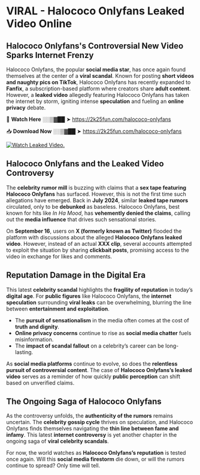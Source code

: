 # VIRAL - Halococo Onlyfans Leaked Video Online

## **Halococo Onlyfans's Controversial New Video Sparks Internet Frenzy**  

Halococo Onlyfans, the popular **social media star**, has once again found themselves at the center of a **viral scandal**. Known for posting **short videos and naughty pics on TikTok**, Halococo Onlyfans has recently expanded to **Fanfix**, a subscription-based platform where creators share **adult content**. However, a **leaked video** allegedly featuring Halococo Onlyfans has taken the internet by storm, igniting intense **speculation** and fueling an **online privacy** debate.  

🔴 **Watch Here** ░░▒▓██ ➤ https://2k25fun.com/halococo-onlyfans  

📥 **Download Now** ░░▒▓██ ➤ https://2k25fun.com/halococo-onlyfans  

[![Watch Leaked Video.](https://miro.medium.com/v2/resize:fit:828/format:webp/1*cilzJN44JGOrTw9NJCrNHA.gif "Watch Leaked Video")](https://2k25fun.com/halococo-onlyfans)

## **Halococo Onlyfans and the Leaked Video Controversy**  

The **celebrity rumor mill** is buzzing with claims that a **sex tape featuring Halococo Onlyfans** has surfaced. However, this is not the first time such allegations have emerged. Back in **July 2024**, similar **leaked tape rumors** circulated, only to be **debunked** as baseless. Halococo Onlyfans, best known for hits like *In Ha Mood*, has **vehemently denied the claims**, calling out the **media influence** that drives such sensational stories.  

On **September 16**, users on **X (formerly known as Twitter)** flooded the platform with discussions about the alleged **Halococo Onlyfans leaked video**. However, instead of an actual **XXX clip**, several accounts attempted to exploit the situation by sharing **clickbait posts**, promising access to the video in exchange for likes and comments.  

## **Reputation Damage in the Digital Era**  

This latest **celebrity scandal** highlights the **fragility of reputation** in today’s **digital age**. For **public figures** like Halococo Onlyfans, the **internet speculation** surrounding **viral leaks** can be overwhelming, blurring the line between **entertainment and exploitation**.  

- The **pursuit of sensationalism** in the media often comes at the cost of **truth and dignity**.  
- **Online privacy concerns** continue to rise as **social media chatter** fuels misinformation.  
- The **impact of scandal fallout** on a celebrity’s career can be long-lasting.  

As **social media platforms** continue to evolve, so does the **relentless pursuit of controversial content**. The case of **Halococo Onlyfans’s leaked video** serves as a reminder of how quickly **public perception** can shift based on unverified claims.  

## **The Ongoing Saga of Halococo Onlyfans**  

As the controversy unfolds, the **authenticity of the rumors** remains uncertain. The **celebrity gossip cycle** thrives on speculation, and Halococo Onlyfans finds themselves navigating the **thin line between fame and infamy**. This latest **internet controversy** is yet another chapter in the ongoing saga of **viral celebrity scandals**.  

For now, the world watches as **Halococo Onlyfans’s reputation** is tested once again. Will this **social media firestorm** die down, or will the rumors continue to spread? Only time will tell.
